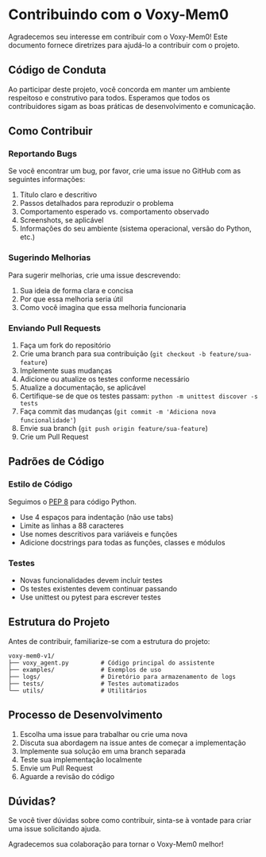 # Contribuindo com o Voxy-Mem0

Agradecemos seu interesse em contribuir com o Voxy-Mem0! Este documento fornece diretrizes para ajudá-lo a contribuir com o projeto.

## Código de Conduta

Ao participar deste projeto, você concorda em manter um ambiente respeitoso e construtivo para todos. Esperamos que todos os contribuidores sigam as boas práticas de desenvolvimento e comunicação.

## Como Contribuir

### Reportando Bugs

Se você encontrar um bug, por favor, crie uma issue no GitHub com as seguintes informações:

1. Título claro e descritivo
2. Passos detalhados para reproduzir o problema
3. Comportamento esperado vs. comportamento observado
4. Screenshots, se aplicável
5. Informações do seu ambiente (sistema operacional, versão do Python, etc.)

### Sugerindo Melhorias

Para sugerir melhorias, crie uma issue descrevendo:

1. Sua ideia de forma clara e concisa
2. Por que essa melhoria seria útil
3. Como você imagina que essa melhoria funcionaria

### Enviando Pull Requests

1. Faça um fork do repositório
2. Crie uma branch para sua contribuição (`git checkout -b feature/sua-feature`)
3. Implemente suas mudanças
4. Adicione ou atualize os testes conforme necessário
5. Atualize a documentação, se aplicável
6. Certifique-se de que os testes passam: `python -m unittest discover -s tests`
7. Faça commit das mudanças (`git commit -m 'Adiciona nova funcionalidade'`)
8. Envie sua branch (`git push origin feature/sua-feature`)
9. Crie um Pull Request

## Padrões de Código

### Estilo de Código

Seguimos o [PEP 8](https://www.python.org/dev/peps/pep-0008/) para código Python.

- Use 4 espaços para indentação (não use tabs)
- Limite as linhas a 88 caracteres
- Use nomes descritivos para variáveis e funções
- Adicione docstrings para todas as funções, classes e módulos

### Testes

- Novas funcionalidades devem incluir testes
- Os testes existentes devem continuar passando
- Use unittest ou pytest para escrever testes

## Estrutura do Projeto

Antes de contribuir, familiarize-se com a estrutura do projeto:

```
voxy-mem0-v1/
├── voxy_agent.py         # Código principal do assistente
├── examples/             # Exemplos de uso
├── logs/                 # Diretório para armazenamento de logs
├── tests/                # Testes automatizados
└── utils/                # Utilitários
```

## Processo de Desenvolvimento

1. Escolha uma issue para trabalhar ou crie uma nova
2. Discuta sua abordagem na issue antes de começar a implementação
3. Implemente sua solução em uma branch separada
4. Teste sua implementação localmente
5. Envie um Pull Request
6. Aguarde a revisão do código

## Dúvidas?

Se você tiver dúvidas sobre como contribuir, sinta-se à vontade para criar uma issue solicitando ajuda.

Agradecemos sua colaboração para tornar o Voxy-Mem0 melhor! 